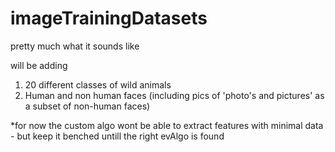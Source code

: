 # imageTrainingDatasets
pretty much what it sounds like


will be adding 
1. 20 different classes of wild animals
2. Human and non human faces (including pics of 'photo's and pictures' as a subset of non-human faces)


*for now the custom algo wont be able to extract features with minimal data - but keep it benched untill the right evAlgo is found
